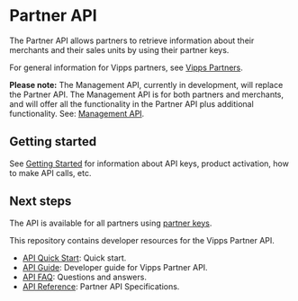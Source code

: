 <!-- START_METADATA
---
title: Introduction to the Partner API
sidebar_label: Introduction
sidebar_position: 1
hide_table_of_contents: true
description: The Partner API allows partners to retrieve information about their merchants and their sales units by using their partner keys.
pagination_next: null
pagination_prev: null
---
END_METADATA -->

# Partner API

The Partner API allows partners to retrieve information about their merchants and their sales units by using their partner keys.

For general information for Vipps partners, see
[Vipps Partners](https://developer.vippsmobilepay.com/docs/vipps-partner).

**Please note:** The Management API, currently in development, will replace the Partner API.
The Management API is for both partners and merchants, and will offer all the functionality
in the Partner API plus additional functionality. See:
[Management API](https://developer.vippsmobilepay.com/docs/APIs/management-api/).

## Getting started

See
[Getting Started](https://developer.vippsmobilepay.com/docs/vipps-developers/getting-started)
for information about API keys, product activation, how to make API calls, etc.

## Next steps

The API is available for all partners using
[partner keys](https://developer.vippsmobilepay.com/docs/vipps-partner/partner-keys).

This repository contains developer resources for the Vipps Partner API.

* [API Quick Start](vipps-partner-api-quick-start.md):  Quick start.
* [API Guide](vipps-partner-api.md): Developer guide for Vipps Partner API.
* [API FAQ](vipps-partner-api-faq.md): Questions and answers.
* [API Reference](https://developer.vippsmobilepay.com/api/partner): Partner API Specifications.
